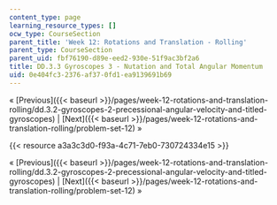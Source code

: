 ```yaml
---
content_type: page
learning_resource_types: []
ocw_type: CourseSection
parent_title: 'Week 12: Rotations and Translation - Rolling'
parent_type: CourseSection
parent_uid: fbf76190-d89e-eed2-930e-51f9ac3bf2a6
title: DD.3.3 Gyroscopes 3 - Nutation and Total Angular Momentum
uid: 0e404fc3-2376-af37-0fd1-ea9139691b69
---
```


« [Previous]({{< baseurl >}}/pages/week-12-rotations-and-translation-rolling/dd.3.2-gyroscopes-2-precessional-angular-velocity-and-titled-gyroscopes) | [Next]({{< baseurl >}}/pages/week-12-rotations-and-translation-rolling/problem-set-12) »

{{< resource a3a3c3d0-f93a-4c71-7eb0-730724334e15 >}}

« [Previous]({{< baseurl >}}/pages/week-12-rotations-and-translation-rolling/dd.3.2-gyroscopes-2-precessional-angular-velocity-and-titled-gyroscopes) | [Next]({{< baseurl >}}/pages/week-12-rotations-and-translation-rolling/problem-set-12) »